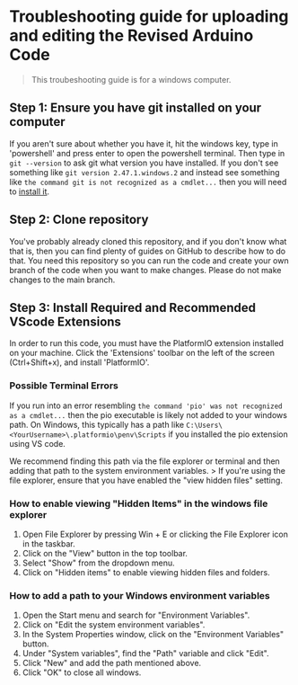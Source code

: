 # Troubleshooting guide for uploading and editing the Revised Arduino Code

> This troubeshooting guide is for a windows computer.

## Step 1: Ensure you have git installed on your computer

If you aren't sure about whether you have it, hit the windows key, type in 'powershell' and press enter to open the powershell terminal. Then type in `git --version` to ask git what version you have installed. If you don't see something like `git version 2.47.1.windows.2` and instead see something like `the command git is not recognized as a cmdlet...` then you will need to [install it](https://git-scm.com/downloads).

## Step 2: Clone repository

You've probably already cloned this repository, and if you don't know what that is, then you can find plenty of guides on GitHub to describe how to do that. You need this repository so you can run the code and create your own branch of the code when you want to make changes. Please do not make changes to the main branch.

## Step 3: Install Required and Recommended VScode Extensions

In order to run this code, you must have the PlatformIO extension installed on your machine. Click the 'Extensions' toolbar on the left of the screen (Ctrl+Shift+x), and install 'PlatformIO'.

### Possible Terminal Errors

If you run into an error resembling `the command 'pio' was not recognized as a cmdlet...` then the pio executable is likely not added to your windows path. On Windows, this typically has a path like `C:\Users\<YourUsername>\.platformio\penv\Scripts` if you installed the pio extension using VS code.

We recommend finding this path via the file explorer or terminal and then adding that path to the system environment variables. > If you're using the file explorer, ensure that you have enabled the "view hidden files" setting.

### How to enable viewing "Hidden Items" in the windows file explorer

1. Open File Explorer by pressing Win + E or clicking the File Explorer icon in the taskbar.
2. Click on the "View" button in the top toolbar.
3. Select "Show" from the dropdown menu.
4. Click on "Hidden items" to enable viewing hidden files and folders.

### How to add a path to your Windows environment variables

1. Open the Start menu and search for "Environment Variables".
2. Click on "Edit the system environment variables".
3. In the System Properties window, click on the "Environment Variables" button.
4. Under "System variables", find the "Path" variable and click "Edit".
5. Click "New" and add the path mentioned above.
6. Click "OK" to close all windows.
